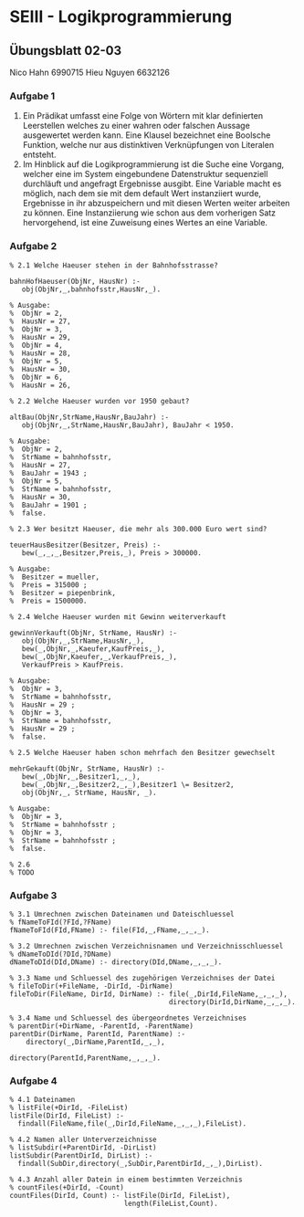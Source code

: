 # SEIII - Logikprogrammierung

## Übungsblatt 02-03

Nico Hahn 6990715
Hieu Nguyen 6632126

### Aufgabe 1

1. Ein Prädikat umfasst eine Folge von Wörtern mit klar definierten Leerstellen welches zu einer wahren oder falschen Aussage ausgewertet werden kann. Eine Klausel bezeichnet eine Boolsche Funktion, welche nur aus distinktiven Verknüpfungen von Literalen entsteht. 
2. Im Hinblick auf die Logikprogrammierung ist die Suche eine Vorgang, welcher eine im System eingebundene Datenstruktur sequenziell durchläuft und angefragt Ergebnisse ausgibt. Eine Variable macht es möglich, nach dem sie mit dem default Wert instanziiert wurde, Ergebnisse in ihr abzuspeichern und mit diesen Werten weiter arbeiten zu können. Eine Instanziierung wie schon aus dem vorherigen Satz hervorgehend, ist eine Zuweisung eines Wertes an eine Variable. 

### Aufgabe 2

```
% 2.1 Welche Haeuser stehen in der Bahnhofsstrasse?

bahnHofHaeuser(ObjNr, HausNr) :-
   obj(ObjNr,_,bahnhofsstr,HausNr,_).

% Ausgabe: 
%  ObjNr = 2,
%  HausNr = 27,
%  ObjNr = 3,
%  HausNr = 29,
%  ObjNr = 4,
%  HausNr = 28,
%  ObjNr = 5,
%  HausNr = 30,
%  ObjNr = 6,
%  HausNr = 26,

% 2.2 Welche Haeuser wurden vor 1950 gebaut?

altBau(ObjNr,StrName,HausNr,BauJahr) :- 
   obj(ObjNr,_,StrName,HausNr,BauJahr), BauJahr < 1950.
   
% Ausgabe: 
%  ObjNr = 2,
%  StrName = bahnhofsstr,
%  HausNr = 27,
%  BauJahr = 1943 ;
%  ObjNr = 5,
%  StrName = bahnhofsstr,
%  HausNr = 30,
%  BauJahr = 1901 ;
%  false.

% 2.3 Wer besitzt Haeuser, die mehr als 300.000 Euro wert sind?

teuerHausBesitzer(Besitzer, Preis) :-
   bew(_,_,_,Besitzer,Preis,_), Preis > 300000.
   
% Ausgabe:
%  Besitzer = mueller,
%  Preis = 315000 ;
%  Besitzer = piepenbrink,
%  Preis = 1500000.

% 2.4 Welche Haeuser wurden mit Gewinn weiterverkauft

gewinnVerkauft(ObjNr, StrName, HausNr) :- 
   obj(ObjNr,_,StrName,HausNr,_),
   bew(_,ObjNr,_,Kaeufer,KaufPreis,_), 
   bew(_,ObjNr,Kaeufer,_,VerkaufPreis,_),
   VerkaufPreis > KaufPreis.
   
% Ausgabe:
%  ObjNr = 3,
%  StrName = bahnhofsstr,
%  HausNr = 29 ;
%  ObjNr = 3,
%  StrName = bahnhofsstr,
%  HausNr = 29 ;
%  false.

% 2.5 Welche Haeuser haben schon mehrfach den Besitzer gewechselt

mehrGekauft(ObjNr, StrName, HausNr) :- 
   bew(_,ObjNr,_,Besitzer1,_,_),
   bew(_,ObjNr,_,Besitzer2,_,_),Besitzer1 \= Besitzer2,
   obj(ObjNr,_, StrName, HausNr, _).
   
% Ausgabe:
%  ObjNr = 3,
%  StrName = bahnhofsstr ;
%  ObjNr = 3,
%  StrName = bahnhofsstr ;
%  false.

% 2.6
% TODO
```

### Aufgabe 3

```
% 3.1 Umrechnen zwischen Dateinamen und Dateischluessel
% fNameToFId(?FId,?FName)
fNameToFId(FId,FName) :- file(FId,_,FName,_,_,_).

% 3.2 Umrechnen zwischen Verzeichnisnamen und Verzeichnisschluessel
% dNameToDId(?DId,?DName)
dNameToDId(DId,DName) :- directory(DId,DName,_,_,_).

% 3.3 Name und Schluessel des zugehörigen Verzeichnises der Datei
% fileToDir(+FileName, -DirId, -DirName)
fileToDir(FileName, DirId, DirName) :- file(_,DirId,FileName,_,_,_),
                                       directory(DirId,DirName,_,_,_).

% 3.4 Name und Schluessel des übergeordnetes Verzeichnises
% parentDir(+DirName, -ParentId, -ParentName)
parentDir(DirName, ParentId, ParentName) :-
    directory(_,DirName,ParentId,_,_),
																						directory(ParentId,ParentName,_,_,_).
```

### Aufgabe 4

```
% 4.1 Dateinamen
% listFile(+DirId, -FileList)
listFile(DirId, FileList) :- 
  findall(FileName,file(_,DirId,FileName,_,_,_),FileList).

% 4.2 Namen aller Unterverzeichnisse
% listSubdir(+ParentDirId, -DirList)
listSubdir(ParentDirId, DirList) :- 
  findall(SubDir,directory(_,SubDir,ParentDirId,_,_),DirList).

% 4.3 Anzahl aller Datein in einem bestimmten Verzeichnis
% countFiles(+DirId, -Count) 
countFiles(DirId, Count) :- listFile(DirId, FileList),
                            length(FileList,Count).
```
